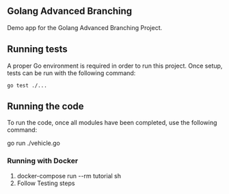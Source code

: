 ## Golang Advanced Branching

Demo app for the Golang Advanced Branching Project.

## Running tests

A proper Go environment is required in order to run this project.
Once setup, tests can be run with the following command:

`go test ./...`

## Running the code

To run the code, once all modules have been completed, use the following command:

go run ./vehicle.go

### Running with Docker

1. docker-compose run --rm tutorial sh
3. Follow Testing steps
